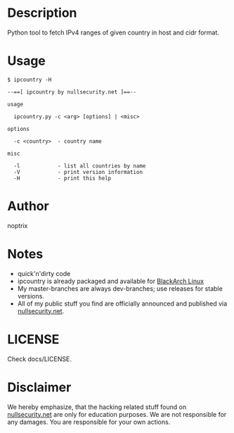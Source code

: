 # Description

Python tool to fetch IPv4 ranges of given country in host and cidr format.

# Usage

```
$ ipcountry -H

--==[ ipcountry by nullsecurity.net ]==--

usage

  ipcountry.py -c <arg> [options] | <misc>

options

  -c <country>  - country name

misc

  -l            - list all countries by name
  -V            - print version information
  -H            - print this help

```

# Author

noptrix

# Notes

- quick'n'dirty code
- ipcountry is already packaged and available for [BlackArch Linux](https://www.blackarch.org/)
- My master-branches are always dev-branches; use releases for stable versions.
- All of my public stuff you find are officially announced and published via [nullsecurity.net](https://www.nullsecurity.net).

# LICENSE

Check docs/LICENSE.

# Disclaimer

We hereby emphasize, that the hacking related stuff found on
[nullsecurity.net](http://nullsecurity.net) are only for education purposes.
We are not responsible for any damages. You are responsible for your own
actions.
